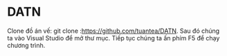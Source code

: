 # DATN
Clone đồ án vế: git clone :https://github.com/tuantea/DATN.
Sau đó chúng ta vào Visual Studio để mở thư mục.
Tiếp tục chúng ta ấn phím F5 để chạy chương trình.
